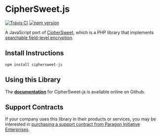 # CipherSweet.js

[![Travis CI](https://travis-ci.org/paragonie/ciphersweet-js.svg?branch=master)](https://travis-ci.org/paragonie/ciphersweet-js)
[![npm version](https://img.shields.io/npm/v/ciphersweet-js.svg)](https://npm.im/ciphersweet-js)

A JavaScript port of [CipherSweet](https://github.com/paragonie/ciphersweet), which is a PHP library that implements
[searchable field-level encryption](https://paragonie.com/blog/2017/05/building-searchable-encrypted-databases-with-php-and-sql).

## Install Instructions

```
npm install ciphersweet-js 
```

## Using this Library

The **[documentation](https://github.com/paragonie/ciphersweet-js/tree/master/docs)**
for CipherSweet-js is available online on Github.

## Support Contracts

If your company uses this library in their products or services, you may be
interested in [purchasing a support contract from Paragon Initiative Enterprises](https://paragonie.com/enterprise).
